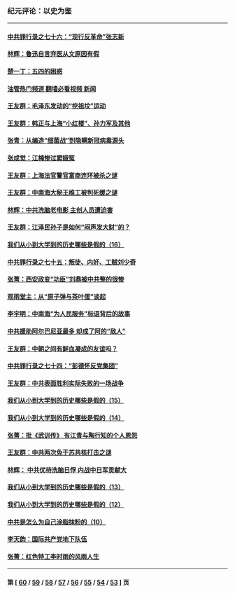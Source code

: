 ### 纪元评论：以史为鉴
---
#### [中共罪行录之七十六：“现行反革命”张志新](../../pages/nsc1028/n13726926.md?05050330) 
#### [林辉：鲁迅自言弃医从文原因有假](../../pages/nsc1028/n13727240.md?05050330) 
#### [楚一丁：五四的困惑](../../pages/nsc1028/n13725250.md?05050330) 
#### [油管热门频道 翻墙必看视频 新闻](ok?05050330)
#### [王友群：毛泽东发动的“挖祖坟”运动](../../pages/nsc1028/n13723639.md?05050330) 
#### [王友群：韩正与上海“小红楼”、孙力军及其他](../../pages/nsc1028/n13719454.md?05050330) 
#### [张青：从编造“细菌战”到隐瞒新冠病毒源头](../../pages/nsc1028/n13713424.md?05050330) 
#### [张成觉：江楠惨过窦娥冤](../../pages/nsc1028/n13713593.md?05050330) 
#### [王友群：上海法官警官富商连环被杀之谜](../../pages/nsc1028/n13712763.md?05050330) 
#### [王友群：中南海大秘王维工被判死缓之谜](../../pages/nsc1028/n13705201.md?05050330) 
#### [林辉：中共洗脑老电影 主创人员遭迫害](../../pages/nsc1028/n13699437.md?05050330) 
#### [王友群：江泽民孙子是如何“闷声发大财”的？](../../pages/nsc1028/n13693213.md?05050330) 
#### [我们从小到大学到的历史哪些是假的（16）](../../pages/nsc1028/n13692503.md?05050330) 
#### [中共罪行录之七十五：叛徒、内奸、工贼刘少奇](../../pages/nsc1028/n13688599.md?05050330) 
#### [张菁：西安政变“功臣”刘鼎被中共整的很惨](../../pages/nsc1028/n13679371.md?05050330) 
#### [观雨堂主：从“原子弹与茶叶蛋”谈起](../../pages/nsc1028/n13677405.md?05050330) 
#### [李宇明：中南海“为人民服务”标语背后的故事](../../pages/nsc1028/n13677266.md?05050330) 
#### [中共援助阿尔巴尼亚最多 却成了阿的“敌人”](../../pages/nsc1028/n13675049.md?05050330) 
#### [王友群：中朝之间有鲜血凝成的友谊吗？](../../pages/nsc1028/n13660401.md?05050330) 
#### [中共罪行录之七十四：“彭德怀反党集团”](../../pages/nsc1028/n13655741.md?05050330) 
#### [王友群：中共表面胜利实际失败的一场战争](../../pages/nsc1028/n13643934.md?05050330) 
#### [我们从小到大学到的历史哪些是假的（15）](../../pages/nsc1028/n13632791.md?05050330) 
#### [我们从小到大学到的历史哪些是假的（14）](../../pages/nsc1028/n13630207.md?05050330) 
#### [张菁：批《武训传》 有江青与陶行知的个人恩怨](../../pages/nsc1028/n13629055.md?05050330) 
#### [王友群：中共两次免于苏共核打击之谜](../../pages/nsc1028/n13624529.md?05050330) 
#### [林辉： 中共优待洗脑日俘 内战中日军贡献大](../../pages/nsc1028/n13624644.md?05050330) 
#### [我们从小到大学到的历史哪些是假的（13）](../../pages/nsc1028/n13623863.md?05050330) 
#### [我们从小到大学到的历史哪些是假的（12）](../../pages/nsc1028/n13619491.md?05050330) 
#### [中共是怎么为自己涂脂抹粉的（10）](../../pages/nsc1028/n13615970.md?05050330) 
#### [李天韵：国际共产党地下队伍](../../pages/nsc1028/n13611808.md?05050330) 
#### [张菁：红色特工李时雨的风雨人生](../../pages/nsc1028/n13609187.md?05050330) 

---
#### 第 [ [60](./60.md?05050330) / [59](./59.md?05050330) / [58](./58.md?05050330) / [57](./57.md?05050330) / [56](./56.md?05050330) / [55](./55.md?05050330) / [54](./54.md?05050330) / [53](./53.md?05050330) ] 页
